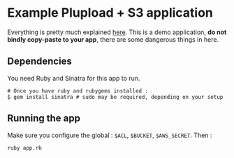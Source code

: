 # Example Plupload + S3 application

Everything is pretty much explained [here](https://github.com/moxiecode/plupload/wiki/Upload-to-Amazon-S3-using-HTML5-runtime).
This is a demo application, **do not bindly copy-paste to your app**, there
are some dangerous things in here.

## Dependencies

You need Ruby and Sinatra for this app to run.

    # Once you have ruby and rubygems installed :
    $ gem install sinatra # sudo may be required, depending on your setup

## Running the app

Make sure you configure the global : `$ACL`, `$BUCKET`, `$AWS_SECRET`. Then :

    ruby app.rb